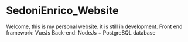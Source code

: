 # SedoniEnrico_Website

Welcome, this is my personal website. it is still in development. 
Front end framework: VueJs
Back-end: NodeJs + PostgreSQL database

